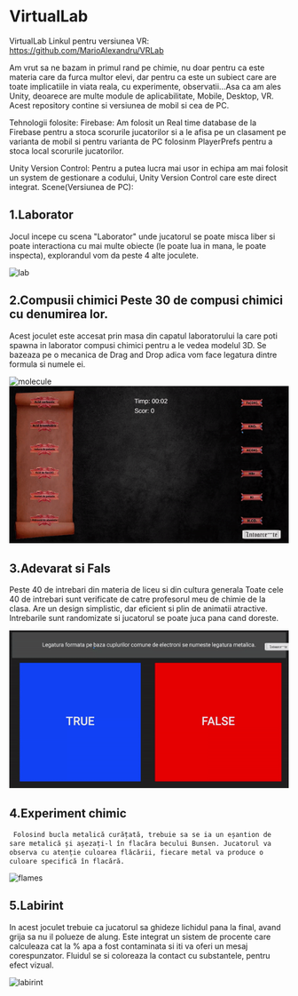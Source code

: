 # VirtualLab
VirtualLab
Linkul pentru versiunea VR: https://github.com/MarioAlexandru/VRLab

Am vrut sa ne bazam in primul rand pe chimie, nu doar pentru ca este materia care da furca multor elevi, dar pentru ca este un subiect care are toate implicatiile in viata reala, cu experimente, observatii...Asa ca am ales Unity, deoarece are multe module de aplicabilitate, Mobile, Desktop, VR.
Acest repository contine si versiunea de mobil si cea de PC.

Tehnologii folosite:
Firebase:
Am folosit un Real time database de la Firebase pentru a stoca scorurile jucatorilor si a le afisa pe un clasament pe varianta de mobil si pentru varianta de PC folosinm PlayerPrefs pentru a stoca local scorurile jucatorilor.

Unity Version Control:
Pentru a putea lucra mai usor in echipa am mai folosit un system de gestionare a codului, Unity Version Control care este direct integrat.
	Scene(Versiunea de PC):
## 1.Laborator
Jocul incepe cu scena "Laborator" unde jucatorul se poate misca liber si poate interactiona cu mai multe obiecte (le poate lua in mana, le poate inspecta), explorandul vom da peste 4 alte joculete.

![lab](https://github.com/MarioAlexandru/VirtualLab/blob/main/Assets/Gifs/Laboraor%20Preview.gif)

## 2.Compusii chimici Peste 30 de compusi chimici cu denumirea lor.
Acest joculet este accesat prin masa din capatul laboratorului la care poti spawna in laborator compusi chimici pentru a le vedea modelul 3D. Se bazeaza pe o mecanica de Drag and Drop adica vom face legatura dintre formula si numele ei.

![molecule](https://github.com/MarioAlexandru/VirtualLab/blob/main/Assets/Gifs/Molecule%20Preview.gif) ![joculet](https://github.com/MarioAlexandru/VirtualLab/blob/main/Assets/Gifs/Joculet%20Preview.gif)

## 3.Adevarat si Fals
Peste 40 de intrebari din materia de liceu si din cultura generala
Toate cele 40 de intrebari sunt verificate de catre profesorul meu de chimie de la clasa. Are un design simplistic, dar eficient si plin de animatii atractive. Intrebarile sunt randomizate si jucatorul se poate juca pana cand doreste.

![quiz](https://github.com/MarioAlexandru/VirtualLab/blob/main/Assets/Gifs/Quiz%20Preview.gif)

## 4.Experiment chimic
     Folosind bucla metalică curățată, trebuie sa se ia un eșantion de sare metalică și așezați-l în flacăra becului Bunsen. Jucatorul va observa cu atenție culoarea flăcării, fiecare metal va produce o culoare specifică în flacără.

![flames](https://github.com/MarioAlexandru/VirtualLab/blob/main/Assets/Gifs/Flame%20Preview.gif)
    
## 5.Labirint
In acest joculet trebuie ca jucatorul sa ghideze lichidul pana la final, avand grija sa nu il polueze de alung. Este integrat un sistem de procente care calculeaza cat la % apa a fost contaminata si iti va oferi un mesaj corespunzator. Fluidul se si coloreaza la contact cu substantele, pentru efect vizual.

![labirint](https://github.com/MarioAlexandru/VirtualLab/blob/main/Assets/Gifs/Labirint%20Preview.gif)

